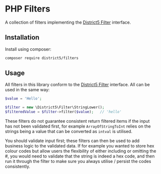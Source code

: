 # PHP Filters
A collection of filters implementing the [District5 Filter](https://github.com/district-5/php-filter) interface.

## Installation
Install using composer: 
```bash
composer require district5/filters
```

## Usage
All filters in this library conform to the [District5 Filter](https://github.com/district-5/php-filter) interface. All can be used in the same way:
```php
$value = 'Hello';

$filter = new \District5\Filter\StringLower();
$filteredValue = $filter->filter($value);   // 'hello'
```

These filters do not guarantee consistent return filtered items if the input has not been validated first, for example `ArrayOfStringToInt` relies on the strings being a value that can be converted as `intval` is utilised.

You should validate input first; these filters can then be used to add business logic to the validated data.
If for example you wanted to store hex colour codes but allow users the flexibility of either including or omitting the #, you would need to validate that the string is indeed a hex code,
and then run it through the filter to make sure you always utilise / persist the codes consistently.
